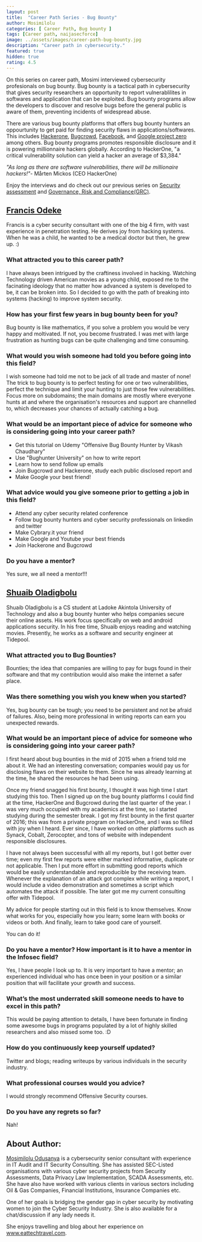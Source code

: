 ```yaml
---
layout: post
title:  "Career Path Series - Bug Bounty"
author: Mosimilolu
categories: [ Career Path, Bug bounty ]
tags: [Career path, naijasecforce]
image: ../assets/images/career-path-bug-bounty.jpg
description: "Career path in cybersecurity."
featured: true
hidden: true
rating: 4.5
---
```

On this series on career path, Mosimi interviewed cybersecurity profesionals on bug bounty. Bug bounty is a tactical path in cybersecurity that gives security researchers an opportunity to report vulnerablilites in softwares and application that can be exploited. Bug bounty programs allow the developers to discover and resolve bugs before the general public is aware of them, preventing incidents of widespread abuse.

There are various bug bounty platforms that offers bug bounty hunters an oppourtunity to get paid for finding security flaws in applications/softwares. This includes [Hackerone](https://www.hackerone.com/), [Bugcrowd](https://www.bugcrowd.com/), [Facebook](https://web.facebook.com/whitehat?_rdc=1&_rdr), and [Google project zero](https://googleprojectzero.blogspot.com/) among others. Bug bounty programs promotes responsible disclosure and it is powering millionnaire hackers globally. According to HackerOne, "a critical vulnerability solution can yield a hacker an average of $3,384."

*"As long as there are software vulnerabilities, there will be millionaire hackers!"*- Mårten Mickos (CEO HackerOne)

Enjoy the interviews and do check out our previous series on [Security assessment](https://blog.naijasecforce.com/career-path-series-security-assessment/) and [Governance, Risk and Compliance(GRC)](https://blog.naijasecforce.com/career-path-grc/).


## [Francis Odeke](https://ng.linkedin.com/in/francisodeke?trk=author_mini-profile_title)
Francis is a cyber security consultant with one of the big 4 firm, with vast experience in penetration testing. He derives joy from hacking systems. When he was a child, he wanted to be a medical doctor but then, he grew up. :)

### What attracted you to this career path?
I have always been intrigued by the craftiness involved in hacking. Watching Technology driven American movies as a  young child, exposed me to the facinating ideology that no matter how advanced a system is developed to be, it can be broken into. So I decided to go with the path of breaking into systems (hacking) to improve system security.

### How has your first few years in bug bounty been for you?
Bug bounty is like mathematics, if you solve a problem you would be very happy and moltivated. If not, you become frustrated. I was met with large frustration as hunting bugs can be quite challenging and time consuming.

### What would you wish someone had told you before going into this field? 
I wish someone had told me not to be jack of all trade and master of none! The trick to bug bounty is to perfect testing for one or two vulnerabilities, perfect the technique and limit your hunting to just those few vulnerabilities. Focus more on subdomains; the main domains are mostly where everyone hunts at and where the organisation's resources and support are channelled to, which decreases your chances of actually catching a bug.

### What would be an important piece of advice for someone who is considering going into your career path?
* Get this tutorial  on Udemy "Offensive Bug Bounty Hunter by Vikash Chaudhary"
* Use "Bughunter University" on how to write report
* Learn how to send follow up emails
* Join Bugcrowd and Hackerone, study each public disclosed report and 
* Make Google your best friend!

### What advice would you give someone prior to getting a job in this field?
* Attend any cyber security related conference
* Follow bug bounty hunters and cyber security professionals on linkedin and twitter
* Make Cybrary.it your friend
* Make Google and Youtube your best friends
* Join Hackerone and Bugcrowd

### Do you have a mentor?
Yes sure, we all need a mentor!!! 

## [Shuaib Oladigbolu](https://ng.linkedin.com/in/sawzeeyy)
Shuaib Oladigbolu is a CS student at Ladoke Akintola University of Technology and also a bug bounty hunter who helps companies secure their online assets. His work focus specifically on web and android applications security. In his free time, Shuaib enjoys reading and watching movies. Presently, he works as a software and security engineer at Tidepool.

### What attracted you to Bug Bounties? 
Bounties; the idea that companies are willing to pay for bugs found in their software and that my contribution would also make the internet a safer place.

### Was there something you wish you knew when you started?
Yes, bug bounty can be tough; you need to be persistent and not be afraid of failures. Also, being more professional in writing reports can earn you unexpected rewards.

### What would be an important piece of advice for someone who is considering going into your career path?
I first heard about bug bounties in the mid of 2015 when a friend told me about it. We had an interesting conversation; companies would pay us for disclosing flaws on their website to them. Since he was already learning at the time, he shared the resources he had been using.

Once my friend snagged his first bounty, I thought it was high time I start studying this too. Then I signed up on the bug bounty platforms I could find at the time, HackerOne and Bugcrowd during the last quarter of the year. I was very much occupied with my academics at the time, so I started studying during the semester break. I got my first bounty in the first quarter of 2016; this was from a private program on HackerOne, and I was so filled with joy when I heard. Ever since, I have worked on other platforms such as Synack, Cobalt, Zerocopter, and tons of website with independent responsible disclosures.

I have not always been successful with all my reports, but I got better over time; even my first few reports were either marked informative, duplicate or not applicable. Then I put more effort in submitting good reports which would be easily understandable and reproducible by the receiving team. Whenever the explanation of an attack got complex while writing a report, I would include a video demonstration and sometimes a script which automates the attack if possible. The later got me my current consulting offer with Tidepool.

My advice for people starting out in this field is to know themselves. Know what works for you, especially how you learn; some learn with books or videos or both. And finally, learn to take good care of yourself.

You can do it!

### Do you have a mentor? How important is it to have a mentor in the Infosec field? 
Yes, I have people I look up to. It is very important to have a mentor; an experienced individual who has once been in your position or a similar position that will facilitate your growth and success.

### What’s the most underrated skill someone needs to have to excel in this path?
This would be paying attention to details, I have been fortunate in finding some awesome bugs in programs populated by a lot of highly skilled researchers and also missed some too.  :D

### How do you continuously keep yourself updated? 
Twitter and blogs; reading writeups by various individuals in the security industry.

### What professional courses would you advice? 
I would strongly recommend Offensive Security courses.

### Do you have any regrets so far?
Nah!

## About Author:
[Mosimilolu Odusanya](https://www.linkedin.com/in/mosimilolu-odusanya) is a cybersecurity senior consultant with experience in IT Audit and IT Security Consulting. She has assisted SEC-Listed organisations with various cyber security projects from Security Assessments, Data Privacy Law Implementation, SCADA Assessments, etc. She have also have worked with various clients in various sectors including Oil & Gas Companies, Financial Institutions, Insurance Companies etc.

One of her goals is bridging the gender gap in cyber security by motivating women to join the Cyber Security Industry. She is also available for a chat/discussion if any lady needs it. 

She enjoys travelling and blog about her experience on www.eattechtravel.com.

